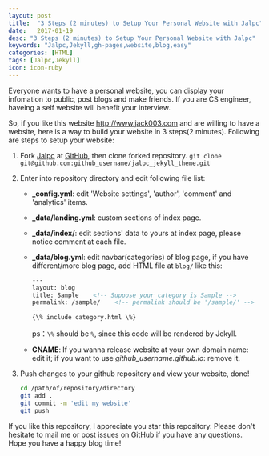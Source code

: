 ```yaml
---
layout: post
title:  "3 Steps (2 minutes) to Setup Your Personal Website with Jalpc"
date:   2017-01-19
desc: "3 Steps (2 minutes) to Setup Your Personal Website with Jalpc"
keywords: "Jalpc,Jekyll,gh-pages,website,blog,easy"
categories: [HTML]
tags: [Jalpc,Jekyll]
icon: icon-ruby
---
```


Everyone wants to have a personal website, you can display your infomation to public, post blogs and make friends. If you are CS engineer, haveing a self website will benefit your interview.

So, if you like this website <http://www.jack003.com> and are willing to have a website, here is a way to build your website in 3 steps(2 minutes). Following are steps to setup your website:

1. Fork [Jalpc](https://github.com/JiaKunUp/jalpc_jekyll_theme) at [GitHub](https://github.com), then clone forked repository. `git clone git@github.com:github_username/jalpc_jekyll_theme.git`

2. Enter into repository directory and edit following file list:

	* **_config.yml**: edit 'Website settings', 'author', 'comment' and 'analytics' items.

	* **_data/landing.yml**: custom sections of index page.

	* **_data/index/**: edit sections' data to yours at index page, please notice comment at each file.

	* **_data/blog.yml**: edit navbar(categories) of blog page, if you have different/more blog page, add HTML file at `blog/` like this:

		``` html
		---
		layout: blog
		title: Sample    <!-- Suppose your category is Sample -->
		permalink: /sample/    <!-- permalink should be '/sample/' -->
		---
		{\% include category.html \%}
		```

		ps：`\%` should be `%`, since this code will be rendered by Jekyll.

	* **CNAME**: If you wanna release website at your own domain name: edit it; if you want to use *github_username.github.io*: remove it.

3. Push changes to your github repository and view your website, done!

	``` bash
	cd /path/of/repository/directory
	git add .
	git commit -m 'edit my website'
	git push
	```

If you like this repository, I appreciate you star this repository. Please don't hesitate to mail me or post issues on GitHub if you have any questions. Hope you have a happy blog time!
